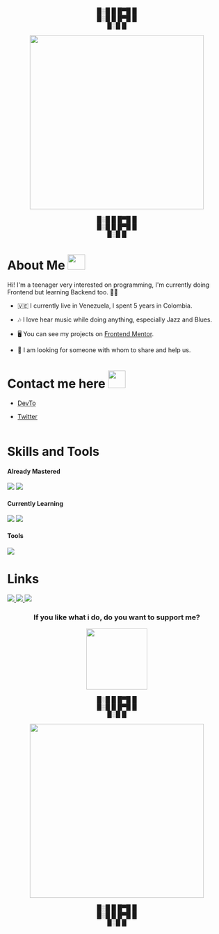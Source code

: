 
                  
<div align="center">
      
 █░█ █
 █▀█ █      
 █░█ █
 █▀█ █      
 █░█ █
 
 <kbd><img src="https://user-images.githubusercontent.com/115959425/205522906-243644b9-04de-468a-ad07-0295a22654be.gif" width="400"/></kdb> 

█░█ █
█▀█ █      
█░█ █
█▀█ █      
█░█ █
 
</div>

<h1>About Me <kbd> <img src="https://user-images.githubusercontent.com/115959425/205517735-c9eb27be-54dd-44a9-bf94-a55a200319d0.gif" width="40" height="35" /> </kbd></h6> 
Hi! I'm a teenager very interested on programming, I'm currently doing Frontend but learning Backend too. 👩‍💻

- 🇻🇪 I currently live in Venezuela, I spent 5 years in Colombia.

- 🎶 I love hear music while doing anything, especially Jazz and Blues.

- 🖥 You can see my projects on [Frontend Mentor](https://www.frontendmentor.io/profile/Stiratto).

- 👥 I am looking for someone with whom to share and help us.

<h1>Contact me here <kbd><img src="https://user-images.githubusercontent.com/115959425/205518361-4e4b0c18-155a-49c9-ab91-a7d26bd2927b.gif" width="40"/></kbd></h1>

<table>

- [DevTo](https://dev.to/stiratto) 

- [Twitter](https://twitter.com/StirattoM)
</table>



<h1>Skills and Tools</h1>
<div>
 <h4>Already Mastered</h4>      
<img src="https://user-images.githubusercontent.com/115959425/205518608-871b1396-26a0-42a2-855d-7c1b599ae8bd.svg"/>    
<img src="https://user-images.githubusercontent.com/115959425/205518645-d13f6f3c-6d01-4496-8c9f-5c5a7fe90b88.svg"/>    

<h4>Currently Learning</h4>
<img src="https://user-images.githubusercontent.com/115959425/205518750-1fca5598-6c6a-44d1-aa0a-a033bbdf224e.svg"/>    
<img src="https://user-images.githubusercontent.com/115959425/205518793-304ebc40-49e6-4fab-9ca7-d1594c825edc.svg"/>    

<h4>Tools</h4>
<img src="https://user-images.githubusercontent.com/115959425/205519352-125287e7-379a-4890-8b06-8a62f46e6394.svg"/>
</div>




<div>
<h1>Links</h1>


<div>
<a href="https://www.instagram.com/yisusxxorro/">
<img src="https://user-images.githubusercontent.com/115959425/205520189-db51c7c9-e124-40f5-876e-08099aa99d9e.png" />  
</a>

<a href="https://github.com/Stiratto">
<img src="https://user-images.githubusercontent.com/115959425/205520372-e88c4796-1890-4bd9-9179-2756e56be179.png"/>
</a>

<a href="https://dev.to/stiratto">
<img src="https://user-images.githubusercontent.com/115959425/205520490-261822cc-77bd-4e5f-8785-d126d5509162.png" />
</a>
</div>



<div align="center">
<h3>If you like what i do, do you want to support me?</h3>
        <a href="https://www.buymeacoffee.com/jesusdavidJ">
        <img src="https://user-images.githubusercontent.com/115959425/205521510-d7bf8111-8a89-497f-9510-97ce48cc7dd0.png" width="140"/>
        </a>
</div>
  

  
                   
<div align="center">
      
 █░█ █
 █▀█ █      
 █░█ █
 █▀█ █      
 █░█ █
 
  <kbd><img src="https://user-images.githubusercontent.com/115959425/205522962-f1b24c37-bd72-40f0-b63c-b64e9b48c4aa.gif" width="400"/></kdb> 

█░█ █
█▀█ █      
█░█ █
█▀█ █      
█░█ █
 
</div>

  
 
